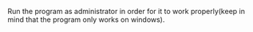 Run the program as administrator in order for it to work properly(keep in mind that the program only works on windows).
